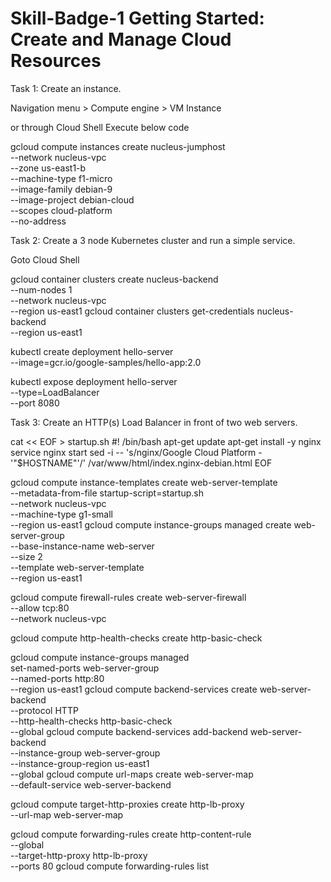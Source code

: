 # Skill-Badge-1 Getting Started: Create and Manage Cloud Resources

Task 1: Create an instance.

Navigation menu > Compute engine > VM Instance 

or through Cloud Shell Execute below code

gcloud compute instances create nucleus-jumphost \
          --network nucleus-vpc \
          --zone us-east1-b  \
          --machine-type f1-micro  \
          --image-family debian-9  \
          --image-project debian-cloud \
          --scopes cloud-platform \
          --no-address
  
Task 2: Create a 3 node Kubernetes cluster and run a simple service.

Goto Cloud Shell

gcloud container clusters create nucleus-backend \
          --num-nodes 1 \
          --network nucleus-vpc \
          --region us-east1
gcloud container clusters get-credentials nucleus-backend \
          --region us-east1

kubectl create deployment hello-server \
          --image=gcr.io/google-samples/hello-app:2.0

kubectl expose deployment hello-server \
          --type=LoadBalancer \
          --port 8080
          
    
          
Task 3: Create an HTTP(s) Load Balancer in front of two web servers.

cat << EOF > startup.sh
#! /bin/bash
apt-get update
apt-get install -y nginx
service nginx start
sed -i -- 's/nginx/Google Cloud Platform - '"\$HOSTNAME"'/' /var/www/html/index.nginx-debian.html
EOF

gcloud compute instance-templates create web-server-template \
          --metadata-from-file startup-script=startup.sh \
          --network nucleus-vpc \
          --machine-type g1-small \
          --region us-east1
gcloud compute instance-groups managed create web-server-group \
          --base-instance-name web-server \
          --size 2 \
          --template web-server-template \
          --region us-east1
          
gcloud compute firewall-rules create web-server-firewall \
          --allow tcp:80 \
          --network nucleus-vpc
          
gcloud compute http-health-checks create http-basic-check

gcloud compute instance-groups managed \
          set-named-ports web-server-group \
          --named-ports http:80 \
          --region us-east1
gcloud compute backend-services create web-server-backend \
          --protocol HTTP \
          --http-health-checks http-basic-check \
          --global
gcloud compute backend-services add-backend web-server-backend \
          --instance-group web-server-group \
          --instance-group-region us-east1 \
          --global
gcloud compute url-maps create web-server-map \
          --default-service web-server-backend
          
gcloud compute target-http-proxies create http-lb-proxy \
          --url-map web-server-map

gcloud compute forwarding-rules create http-content-rule \
        --global \
        --target-http-proxy http-lb-proxy \
        --ports 80
gcloud compute forwarding-rules list

